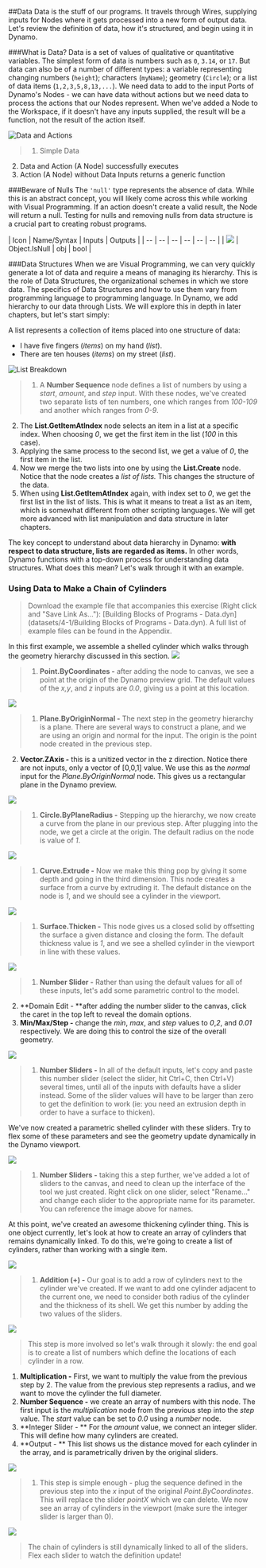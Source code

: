 ##Data
Data is the stuff of our programs. It travels through Wires, supplying inputs for Nodes where it gets processed into a new form of output data. Let's review the definition of data, how it's structured, and begin using it in Dynamo.

###What is Data?
Data is a set of values of qualitative or quantitative variables. The simplest form of data is numbers such as ```0```, ```3.14```, or ```17```. But data can also be of a number of different types: a variable representing changing numbers (```height```); characters (```myName```); geometry (```Circle```); or a list of data items (```1,2,3,5,8,13,...```). We need data to add to the input Ports of Dynamo's Nodes - we can have data without actions but we need data to process the actions that our Nodes represent. When we've added a Node to the Workspace, if it doesn't have any inputs supplied, the result will be a function, not the result of the action itself.

![Data and Actions](images/4-1/00-DataAndActions.jpg)

> 1. Simple Data
2. Data and Action (A Node) successfully executes
3. Action (A Node) without Data Inputs returns a generic function

###Beware of Nulls
The ```'null'``` type represents the absence of data. While this is an abstract concept, you will likely come across this while working with Visual Programming. If an action doesn't create a valid result, the Node will return a null. Testing for nulls and removing nulls from data structure is a crucial part to creating robust programs.

| Icon | Name/Syntax | Inputs | Outputs |
| -- | -- | -- | -- | -- | -- |
| ![](../images/icons/DSCore-Object-IsNull-Large.jpg) | Object.IsNull | obj | bool |

###Data Structures
When we are Visual Programming, we can very quickly generate a lot of data and require a means of managing its hierarchy. This is the role of Data Structures, the organizational schemes in which we store data. The specifics of Data Structures and how to use them vary from programming language to programming language. In Dynamo, we add hierarchy to our data through Lists. We will explore this in depth in later chapters, but let's start simply:

A list represents a collection of items placed into one structure of data:
* I have five fingers (*items*) on my hand (*list*).
* There are ten houses (*items*) on my street (*list*).

![List Breakdown](images/4-1/01-ListBreakdown.jpg)

> 1. A **Number Sequence** node defines a list of numbers by using a *start*, *amount*, and *step* input. With these nodes, we've created two separate lists of ten numbers, one which ranges from *100-109* and another which ranges from *0-9*.
2. The **List.GetItemAtIndex** node selects an item in a list at a specific index.  When choosing *0*, we get the first item in the list (*100* in this case).
3. Applying the same process to the second list, we get a value of *0*, the first item in the list.
4. Now we merge the two lists into one by using the **List.Create** node.  Notice that the node creates a *list of lists.* This changes the structure of the data.
5. When using **List.GetItemAtIndex** again, with index set to *0*, we get the first list in the list of lists.  This is what it means to treat a list as an item, which is somewhat different from other scripting languages. We will get more advanced with list manipulation and data structure in later chapters.

The key concept to understand about data hierarchy in Dynamo: **with respect to data structure, lists are regarded as items.**  In other words, Dynamo functions with a top-down process for understanding data structures. What does this mean? Let's walk through it with an example.

### Using Data to Make a Chain of Cylinders
>Download the example file that accompanies this exercise (Right click and "Save Link As..."): [Building Blocks of Programs - Data.dyn](datasets/4-1/Building Blocks of Programs - Data.dyn). A full list of example files can be found in the Appendix.

In this first example, we assemble a shelled cylinder which walks through the geometry hierarchy discussed in this section.
![](images/4-1/1.jpg)
> 1. **Point.ByCoordinates -** after adding the node to canvas, we see a point at the origin of the Dynamo preview grid.  The default values of the *x,y*, and *z* inputs are *0.0*, giving us a point at this location.

![](images/4-1/2.jpg)
> 1. **Plane.ByOriginNormal -** The next step in the geometry hierarchy is a plane.  There are several ways to construct a plane, and we are using an origin and normal for the input.  The origin is the point node created in the previous step.
2. **Vector.ZAxis -** this is a unitized vector in the z direction.  Notice there are not inputs, only a vector of [0,0,1] value.  We use this as the *normal* input for the *Plane.ByOriginNormal* node.  This gives us a rectangular plane in the Dynamo preview.

![](images/4-1/3.jpg)
> 1. **Circle.ByPlaneRadius -** Stepping up the hierarchy, we now create a curve from the plane in our previous step.  After plugging into the node, we get a circle at the origin.  The default radius on the node is value of *1*.

![](images/4-1/4.jpg)
> 1. **Curve.Extrude -** Now we make this thing pop by giving it some depth and going in the third dimension.  This node creates a surface from a curve by extruding it.  The default distance on the node is *1*, and we should see a cylinder in the viewport.

![](images/4-1/5.jpg)
> 1. **Surface.Thicken -** This node gives us a closed solid by offsetting the surface a given distance and closing the form.  The default thickness value is *1*, and we see a shelled cylinder in the viewport in line with these values.

![](images/4-1/6.jpg)
> 1. **Number Slider -** Rather than using the default values for all of these inputs, let's add some parametric control to the model.
2. **Domain Edit - **after adding the number slider to the canvas, click the caret in the top left to reveal the domain options.
3. **Min/Max/Step -** change the *min*, *max*, and *step* values to *0*,*2*, and *0.01* respectively. We are doing this to control the size of the overall geometry.

![](images/4-1/7.jpg)
> 1. **Number Sliders -** In all of the default inputs, let's copy and paste this number slider (select the slider, hit Ctrl+C, then Ctrl+V) several times, until all of the inputs with defaults have a slider instead.  Some of the slider values will have to be larger than zero to get the definition to work (ie: you need an extrusion depth in order to have a surface to thicken).

We've now created a parametric shelled cylinder with these sliders.  Try to flex some of these parameters and see the geometry update dynamically in the Dynamo viewport.

![](images/4-1/8.jpg)
> 1. **Number Sliders -** taking this a step further, we've added a lot of sliders to the canvas, and need to clean up the interface of the tool we just created.  Right click on one slider, select "Rename..." and change each slider to the appropriate name for its parameter.  You can reference the image above for names.

At this point, we've created an awesome thickening cylinder thing.  This is one object currently, let's look at how to create an array of cylinders that remains dynamically linked.  To do this, we're going to create a list of cylinders, rather than working with a single item.

![](images/4-1/9.jpg)
> 1. **Addition (+) -** Our goal is to add a row of cylinders next to the cylinder we've created.  If we want to add one cylinder adjacent to the current one, we need to consider both radius of the cylinder and the thickness of its shell.  We get this number by adding the two values of the sliders.

![](images/4-1/10.jpg)
> This step is more involved so let's walk through it slowly: the end goal is to create a list of numbers which define the locations of each cylinder in a row.
1. **Multiplication -** First, we want to multiply the value from the previous step by 2. The value from the previous step represents a radius, and we want to move the cylinder the full diameter.
2. **Number Sequence -** we create an array of numbers with this node.  The first input is the *multiplication* node from the previous step into the *step* value.  The *start* value can be set to *0.0* using a *number* node.
3.  **Integer Slider - ** For the *amount* value, we connect an integer slider. This will define how many cylinders are created.
4. **Output - ** This list shows us the distance moved for each cylinder in the array, and is parametrically driven by the original sliders.

![](images/4-1/11.jpg)
> 1. This step is simple enough - plug the sequence defined in the previous step into the *x* input of the original *Point.ByCoordinates*.  This will replace the slider *pointX* which we can delete. We now see an array of cylinders in the viewport (make sure the integer slider is larger than 0).

![](images/4-1/12.jpg)
> The chain of cylinders is still dynamically linked to all of the sliders.  Flex each slider to watch the definition update!

